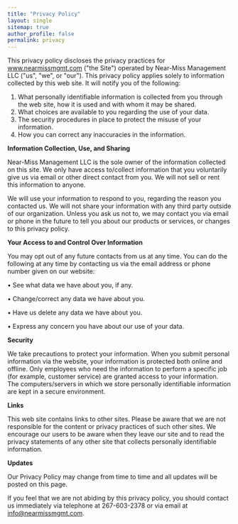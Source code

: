 ```yaml
---
title: "Privacy Policy"
layout: single
sitemap: true
author_profile: false
permalink: privacy
---
```


This privacy policy discloses the privacy practices for www.nearmissmgmt.com ("the Site") operated by Near-Miss Management LLC ("us", "we", or "our"). This privacy policy applies solely to information collected by this web site. It will notify you of the following:

1.	What personally identifiable information is collected from you through the web site, how it is used and with whom it may be shared.
2.	What choices are available to you regarding the use of your data.
3.	The security procedures in place to protect the misuse of your information.
4.	How you can correct any inaccuracies in the information.


**Information Collection, Use, and Sharing** 

Near-Miss Management LLC is the sole owner of the information collected on this site. We only have access to/collect information that you voluntarily give us via email or other direct contact from you. We will not sell or rent this information to anyone.

We will use your information to respond to you, regarding the reason you contacted us. We will not share your information with any third party outside of our organization. Unless you ask us not to, we may contact you via email or phone in the future to tell you about our products or services, or changes to this privacy policy.


**Your Access to and Control Over Information** 

You may opt out of any future contacts from us at any time. You can do the following at any time by contacting us via the email address or phone number given on our website:

   • See what data we have about you, if any.
   
   • Change/correct any data we have about you.
   
   • Have us delete any data we have about you.
   
   • Express any concern you have about our use of your data.


**Security**

We take precautions to protect your information. When you submit personal information via the website, your information is protected both online and offline. Only employees who need the information to perform a specific job (for example, customer service) are granted access to your information. The computers/servers in which we store personally identifiable information are kept in a secure environment.


**Links**

This web site contains links to other sites. Please be aware that we are not responsible for the content or privacy practices of such other sites. We encourage our users to be aware when they leave our site and to read the privacy statements of any other site that collects personally identifiable information.


**Updates**

Our Privacy Policy may change from time to time and all updates will be posted on this page.

If you feel that we are not abiding by this privacy policy, you should contact us immediately via telephone at 267-603-2378 or via email at info@nearmissmgmt.com.
